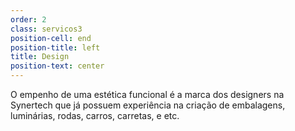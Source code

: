 ```yaml
---
order: 2
class: servicos3
position-cell: end
position-title: left
title: Design
position-text: center
---
```


O empenho de uma estética funcional é a marca dos designers na Synertech que já possuem experiência na criação de embalagens, luminárias, rodas, carros, carretas, e etc. 